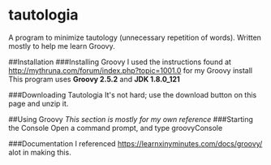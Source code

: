 # tautologia
A program to minimize tautology (unnecessary repetition of words). Written mostly to help me learn Groovy.

##Installation
###Installing Groovy
I used the instructions found at http://mythruna.com/forum/index.php?topic=1001.0 for my Groovy install
This program uses **Groovy 2.5.2** and **JDK 1.8.0_121**

###Downloading Tautologia
It's not hard; use the download button on this page and unzip it.

##Using Groovy
*This section is mostly for my own reference*
###Starting the Console
Open a command prompt, and type groovyConsole

###Documentation
I referenced https://learnxinyminutes.com/docs/groovy/ alot in making this.

